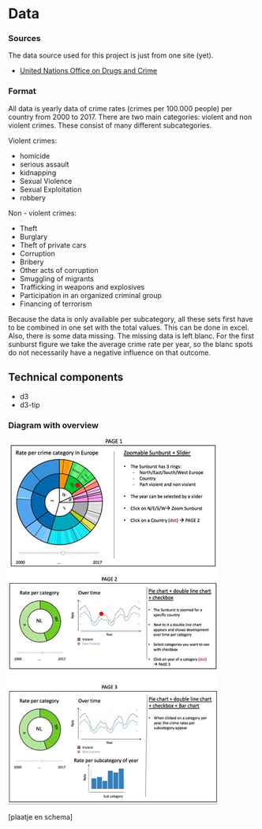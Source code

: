 # Data

### Sources
The data source used for this project is just from one site (yet).

* [United Nations Office on Drugs and Crime](https://dataunodc.un.org/crime)

### Format
All data is yearly data of crime rates (crimes per 100.000 people) per country from 2000 to 2017. There are two main categories: violent and non violent crimes. These consist of many different subcategories.

Violent crimes:
* homicide
* serious assault
* kidnapping
* Sexual Violence
* Sexual Exploitation
* robbery

Non - violent crimes:
* Theft
* Burglary
* Theft of private cars
* Corruption
* Bribery
* Other acts of corruption
* Smuggling of migrants
* Trafficking in weapons and explosives
* Participation in an organized criminal group
* Financing of terrorism

Because the data is only available per subcategory, all these sets first have to be combined in one set with the total values. This can be done in excel.
Also, there is some data missing. The missing data is left blanc. For the first sunburst figure we take the average crime rate per year, so the blanc spots do not necessarily have a negative influence on that outcome.

## Technical components
* d3
* d3-tip

### Diagram with overview
![Preview](/doc/design.jpg)


<!-- a diagram with an overview of the technical components of your app (visualizations, scraper etc etc)
as well as descriptions of each of the components and what you need to implement these -->
[plaatje en schema]
